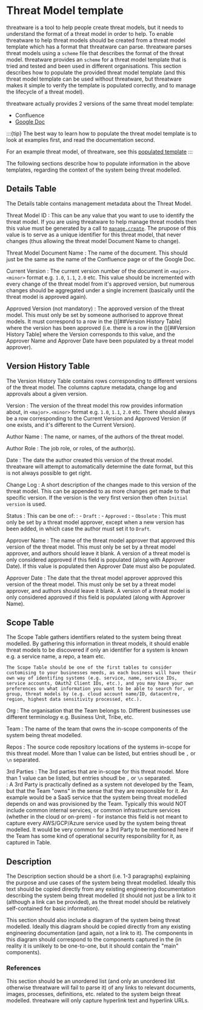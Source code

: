 # Threat Model template

threatware is a tool to help people create threat models, but it needs to understand the format of a threat model in order to help.  To enable threatware to help threat models should be created from a threat model template which has a format that threatware can parse.  threatware parses threat models using a `scheme` file that describes the format of the threat model.  threatware provides an `scheme` for a threat model template that is tried and tested and been used in different organisations.  This section describes how to populate the provided threat model template (and this threat model template can be used without threatware, but threatware makes it simple to verify the template is populated correctly, and to manage the lifecycle of a threat model).

threatware actually provides 2 versions of the same threat model template:
- Confluence
- [Google Doc](https://docs.google.com/document/d/1DBskRZBKpolIchljkVowFsvB-xRlSVf8sPguOnxsnhU/edit)

:::{tip}
The best way to learn how to populate the threat model template is to look at examples first, and read the documentation second.

For an example threat model, of threatware, see this [populated template]()
:::

The following sections describe how to populate information in the above templates, regarding the context of the system being threat modelled.

## Details Table

The Details table contains management metadata about the Threat Model.

Threat Model ID
:  This can be any value that you want to use to identify the threat model.  If you are using threatware to help manage threat models then this value must be generated by a call to [`manage.create`](../actions/manage.md#managecreate).  The prupose of this value is to serve as a unique identifier for this threat model, that never changes (thus allowing the threat model Document Name to change).

Threat Model Document Name
:  The name of the document.  This should just be the same as the name of the Confluence page or of the Google Doc.

Current Version
:  The current version number of the document in `<major>.<minor>` format e.g. `1.0`, `1.1`, `2.0` etc.  This value should be incremented with every change of the threat model from it's approved version, but numerous changes should be aggregated under a single increment (basically until the threat model is approved again).

Approved Version (not mandatory)
:  The approved version of the threat model.  This must only be set by someone authorised to approve threat models.  It must correspond to a row in the ()[##Version History Table] where the version has been approved (i.e. there is a row in the ()[##Version History Table] where the Version corresponds to this value, and the Approver Name and Approver Date have been populated by a threat model approver).

## Version History Table

The Version History Table contains rows corresponding to different versions of the threat model.  The columns capture metadata, change log and approvals about a given version.

Version
:  The version of the threat model this row provides information about, in `<major>.<minor>` format e.g. `1.0`, `1.1`, `2.0` etc.  There should always be a row corresponding to the Current Version and Approved Version (if one exists, and it's different to the Current Version).

Author Name
:  The name, or names, of the authors of the threat model.

Author Role
:  The job role, or roles, of the author(s).

Date
:  The date the author created this version of the threat model.  threatware will attempt to automatically determine the date format, but this is not always possible to get right.

Change Log
:  A short description of the changes made to this version of the threat model.  This can be appended to as more changes get made to that specific version.  If the version is the very first version then often `Initial version` is used.

Status
:  This can be one of:
:  - `Draft`
:  - `Approved`
:  - `Obsolete`
:  This must only be set by a threat model approver, except when a new version has been added, in which case the author must set it to `Draft`.

Approver Name
:  The name of the threat model approver that approved this version of the threat model.  This must only be set by a threat model approver, and authors should leave it blank.  A version of a threat model is only considered approved if this field is populated (along with Approver Date).  If this value is populated then Approver Date must also be populated.

Approver Date
:  The date that the threat model approver approved this version of the threat model.  This must only be set by a threat model approver, and authors should leave it blank.  A version of a threat model is only considered approved if this field is populated (along with Approver Name).

## Scope Table

The Scope Table gathers identifiers related to the system being threat modelled.  By gathering this information in threat models, it should enable threat models to be discovered if only an identifier for a system is known e.g. a service name, a repo, a team etc. 

```{note}
The Scope Table should be one of the first tables to consider customising to your businesses needs, as each business will have their own way of identifing systems (e.g. service, name, service IDs, service accounts, OAuth2 Client IDs, etc.), and you may have your own preferences on what information you want to be able to search for, or group, threat models by (e.g. cloud account name/ID, datacentre, region, highest data sensitivity processed, etc.).  
```

Org
:  The organisation that the Team belongs to.  Different businesses use different terminology e.g. Business Unit, Tribe, etc.

Team
:  The name of the team that owns the in-scope components of the system being threat modelled.

Repos
:  The source code repository locations of the systems in-scope for this threat model.  More than 1 value can be listed, but entries shoudl be `,` or `\n` separated.

3rd Parties
:  The 3rd parties that are in-scope for this threat model.  More than 1 value can be listed, but entries shoudl be `,` or `\n` separated.  
:  A 3rd Party is practically defined as a system not developed by the Team, but that the Team "owns" in the sense that they are responsible for it.  An example would be a SaaS service that the system being threat modelled depends on and was provisioned by the Team.  Typically this would NOT include common internal services, or common infrastructure services (whether in the cloud or on-prem) - for instance this field is not meant to capture every AWS/GCP/Azure service used by the system being threat modelled.  It would be very common for a 3rd Party to be mentioned here if the Team has some kind of operational security responsibility for it, as captured in [](./operations.md#operational-security) Table.


## Description

The Description section should be a short (i.e. 1-3 paragraphs) explaining the purpose and use cases of the system being threat modelled.  Ideally this text should be copied directly from any existing engineering documentation describing the system being threat modelled (it should not just be a link to it (although a link can be provided), as the threat model should be relatively self-contained for basic information).

This section should also include a diagram of the system being threat modelled.  Ideally this diagram should be copied directly from any existing engineering documentation (and again, not a link to it).  The components in this diagram should correspond to the components captured in the [](./components.md#components-details-table) (in reality it is unlikely to be one-to-one, but it should contain the "main" components).

### References

This section should be an unordered list (and only an unordered list otherwise threatware will fail to parse it) of any links to relevant documents, images, processes, definitions, etc. related to the system beign threat modelled.  threatware will only capture hyperlink text and hyperlink URLs.
